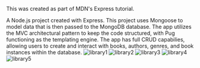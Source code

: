 This was created as part of MDN's Express tutorial.

A Node.js project created with Express. This project uses Mongoose to model data that is then passed to the MongoDB database. The app utilizes the MVC architectural pattern to keep the code structured, with Pug functioning as the templating engine. The app has full CRUD capabilies, allowing users to create and interact with books, authors, genres, and book instances within the database.
![library1](https://user-images.githubusercontent.com/35352111/121036779-8d8e9e80-c774-11eb-96c2-d1cb6d75fb9e.png)
![library2](https://user-images.githubusercontent.com/35352111/121036794-90898f00-c774-11eb-8984-20db909c9ffd.png)
![library3](https://user-images.githubusercontent.com/35352111/121036804-92535280-c774-11eb-9aab-4187dd48e868.png)
![library4](https://user-images.githubusercontent.com/35352111/121036812-92ebe900-c774-11eb-99ae-5ad7caba16b6.png)
![library5](https://user-images.githubusercontent.com/35352111/121036817-941d1600-c774-11eb-9a37-7b7d1d53b20a.png)
